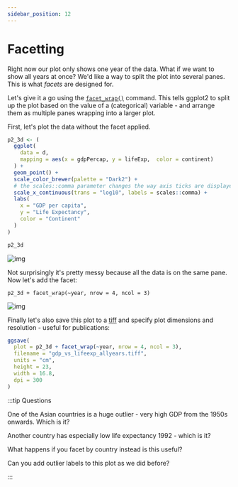 ```yaml
---
sidebar_position: 12
---
```


# Facetting

Right now our plot only shows one year of the data. What if we want to show all years at once? We'd like a way to split the plot into several panes. This is what *facets* are designed for.

Let's give it a go using the
[`facet_wrap()`](https://ggplot2.tidyverse.org/reference/facet_wrap.html) command.  This tells
ggplot2 to split up the plot based on the value of a (categorical) variable - and arrange them as
multiple panes wrapping into a larger plot.

First, let's plot the data without the facet applied.

```R
p2_3d <- (
  ggplot(
    data = d,
    mapping = aes(x = gdpPercap, y = lifeExp,  color = continent)
  ) +
  geom_point() +
  scale_color_brewer(palette = "Dark2") +
  # the scales::comma parameter changes the way axis ticks are displayed
  scale_x_continuous(trans = "log10", labels = scales::comma) +
  labs(
    x = "GDP per capita",
    y = "Life Expectancy",
    color = "Continent"
  )
)

p2_3d
```

![img](images/unfacetted.png)

Not surprisingly it's pretty messy because all the data is on the same pane. Now let's add the
facet:

```
p2_3d + facet_wrap(~year, nrow = 4, ncol = 3)
```
![img](images/facetted.png)

Finally let's also save this plot to a [tiff](https://en.wikipedia.org/wiki/TIFF) and specify plot
dimensions and resolution - useful for publications:

```R
ggsave(
  plot = p2_3d + facet_wrap(~year, nrow = 4, ncol = 3),
  filename = "gdp_vs_lifeexp_allyears.tiff", 
  units = "cm",
  height = 23,
  width = 16.8,
  dpi = 300
)
```

:::tip Questions

One of the Asian countries is a huge outlier - very high GDP from the 1950s onwards.  Which is it?

Another country has especially low life expectancy 1992 - which is it?

What happens if you facet by country instead is this useful?

Can you add outlier labels to this plot as we did before?

:::
